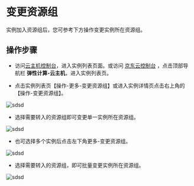 # 变更资源组

实例加入资源组后，您可参考下方操作变更实例所在资源组。

## 操作步骤


- 访问[云主机控制台](https://cns-console.jdcloud.com/host/compute/list)，进入实例列表页面。或访问 [京东云控制台](https://console.jdcloud.com/overview) ，点击顶部导航栏 **弹性计算-云主机**，进入实例列表页。

- 点击实例列表页【操作-更多-变更资源组】或进入实例详情页点击右上角的【操作-变更资源组】。

![sdsd](../../../../image/Elastic-Compute/Virtual-Machine/image-4.png)

- 选择需要转入的资源组即可变更单一实例所在资源组。

![sdsd](../../../../image/Elastic-Compute/Virtual-Machine/image-5.png)

- 也可选择多个实例后点击左下角更多-变更资源组。

![sdsd](../../../../image/Elastic-Compute/Virtual-Machine/image-6.png)

- 选择需要转入的资源组，即可批量变更实例所在资源组。

![sdsd](../../../../image/Elastic-Compute/Virtual-Machine/image-7.png)



